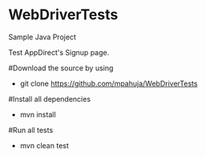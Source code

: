 # WebDriverTests
Sample Java Project 

Test AppDirect's Signup page.

#Download the source by using 
 - git clone https://github.com/mpahuja/WebDriverTests

#Install all dependencies
 - mvn install

#Run all tests
 - mvn clean test
